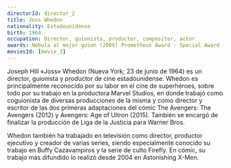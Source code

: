 ```yaml
---
directorId: director_2
title: Joss Whedon
nationality: Estadounidense
birth: 1964  
occupation: Director, guionista, productor, compositor, actor
awards: Nébula al mejor guion (2005) Prometheus Award - Special Award (2006)
moviesId: [movie_3]
---
```


Joseph Hill «Joss» Whedon (Nueva York; 23 de junio de 1964) es un director, guionista y productor de cine estadounidense. Whedon es principalmente reconocido por su labor en el cine de superhéroes, sobre todo por su trabajo en la productora Marvel Studios, en donde trabajó como coguionista de diversas producciones de la misma y como director y escritor de las dos primeras adaptaciones del cómic The Avengers: The Avengers (2012) y Avengers: Age of Ultron (2015). También se encargó de finalizar la producción de Liga de la Justicia para Warner Bros.

Whedon también ha trabajado en televisión como director, productor ejecutivo y creador de varias series, siendo especialmente conocido su trabajo en Buffy Cazavampiros y la serie de culto Firefly. En cómic, su trabajo más difundido lo realizó desde 2004 en Astonishing X-Men.